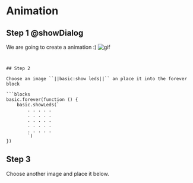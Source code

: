# Animation

## Step 1 @showDialog    

We are going to create a animation :) 
![gif](https://media.giphy.com/media/xTcnSMB8VXjTox23zW/giphy.gif)

```template


## Step 2

Choose an image ``||basic:show leds||`` an place it into the forever block

```blocks
basic.forever(function () {
    basic.showLeds(`
        . . . . .
        . . . . .
        . . . . .
        . . . . .
        . . . . .
        `)
})
```
    
## Step 3

Choose another image and place it below.
